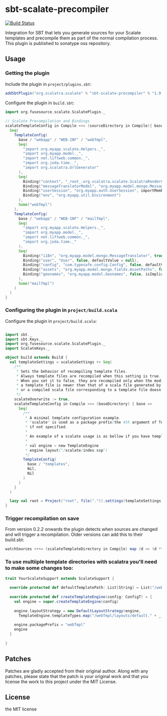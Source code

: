 # sbt-scalate-precompiler

[![Build Status](https://travis-ci.org/scalate/sbt-scalate-precompiler.svg?branch=master)](https://travis-ci.org/scalate/sbt-scalate-precompiler)

Integration for SBT that lets you generate sources for your Scalate templates and precompile them as part of the normal compilation process. 
This plugin is published to sonatype oss repository.
 
## Usage

### Getting the plugin

Include the plugin in `project/plugins.sbt`:

```scala
addSbtPlugin("org.scalatra.scalate" % "sbt-scalate-precompiler" % "1.9.0.0")
```

Configure the plugin in `build.sbt`:

```scala
import org.fusesource.scalate.ScalatePlugin._
      
// Scalate Precompilation and Bindings
scalateTemplateConfig in Compile <<= (sourceDirectory in Compile){ base =>
  Seq(
    TemplateConfig(
      base / "webapp" / "WEB-INF" / "webTmpl",
      Seq(
        "import org.myapp.scalate.Helpers._",
        "import org.myapp.model._",
        "import net.liftweb.common._",
        "import org.joda.time._",
        "import org.scalatra.UrlGenerator"
      ),
      Seq(
        Binding("context", "_root_.org.scalatra.scalate.ScalatraRenderContext", importMembers = true, isImplicit = true),
        Binding("messageTranslatorModel", "org.myapp.model.mongo.MessageTranslator", importMembers = true, isImplicit = true, defaultValue = null),
        Binding("userSession", "org.myapp.auth.UserSession", importMembers = true, defaultValue = null),
        Binding("env", "org.myapp.util.Environment")
      ),
      Some("webTmpl")
    ),
    TemplateConfig(
      base / "webapp" / "WEB-INF" / "mailTmpl",
      Seq(
        "import org.myapp.scalate.Helpers._",
        "import org.myapp.model._",
        "import net.liftweb.common._",
        "import org.joda.time._"
      ),
      Seq(
        Binding("i18n", "org.myapp.model.mongo.MessageTranslator", true, isImplicit = true, defaultValue = null),
        Binding("user", "User", false, defaultValue = null),
        Binding("config", "com.typesafe.config.Config", false, defaultValue = null),
        Binding("assets", "org.myapp.model.mongo.fields.AssetPaths", false, isImplicit = true, defaultValue = null),
        Binding("geonames", "org.myapp.model.Geonames", false, isImplicit = true, defaultValue = null)
      ),
      Some("mailTmpl")
    )
  )
}

```

### Configuring the plugin in `project/build.scala`

Configure the plugin in `project/build.scala`:

```scala

import sbt._
import sbt.Keys._
import org.fusesource.scalate.ScalatePlugin._
import ScalateKeys._

object build extends Build {  
  val templateSettings = scalateSettings ++ Seq(
    /**
     * Sets the behavior of recompiling template files.
     * Always template files are recompiled when this setting is true.
     * When you set it to false, they are recompiled only when the modified time of
     * a template file is newer than that of a scala file generated by compilation
     * or a compiled scala file corresponding to a template file doesn't exist yet.
     */
    scalateOverwrite := true,
    scalateTemplateConfig in Compile <<= (baseDirectory) { base =>
      Seq(
        /**
         * A minimal template configuration example.
         * "scalate" is used as a package prefix(the 4th argument of TemplateConfig.apply)
         * if not specified.
         *
         * An example of a scalate usage is as bellow if you have templates/index.ssp.
         *
         * val engine = new TemplateEngine
         * engine.layout("/scalate/index.ssp")
         */
        TemplateConfig(
          base / "templates",
          Nil,
          Nil
        )
      )
    }
  )

  lazy val root = Project("root", file(".")).settings(templateSettings:_*)
}

```

### Trigger recompilation on save

From version 0.2.2 onwards the plugin detects when sources are changed and will trigger a recompilation.
Older versions can add this to their build.sbt:

```scala
watchSources <++= (scalateTemplateDirectory in Compile) map (d => (d ** "*").get)
```

### To use multiiple template directories with scalatra you'll need to make some changes too: 

```scala
trait YourScalateSupport extends ScalateSupport {
 
  override protected def defaultTemplatePath: List[String] = List("/webTmpl/views")
 
  override protected def createTemplateEngine(config: ConfigT) = {
    val engine = super.createTemplateEngine(config)
 
    engine.layoutStrategy = new DefaultLayoutStrategy(engine,
      TemplateEngine.templateTypes.map("/webTmpl/layouts/default." + _): _*)
 
    engine.packagePrefix = "webTmpl"
    engine
  }
 
}
```


## Patches

Patches are gladly accepted from their original author. Along with any patches, please state that the patch is your original work and that you license the work to this project under the MIT License.
 
## License
 
the MIT license


